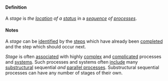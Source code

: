 #### Definition

A *stage* is *the [location](https://github.com/gcassel/Modular-Organization-Terminology/blob/master/terms/location.md) of a [status](https://github.com/gcassel/Modular-Organizing-Terminology/blob/master/terms/status.md)* in a *[sequence](https://github.com/gcassel/Modular-Organization-Terminology/blob/master/terms/sequence.md) of [processes](https://github.com/gcassel/Modular-Organizing-Terminology/blob/master/terms/process.md)*.

#### Notes

A *stage* can be [identified](https://github.com/gcassel/Modular-Organization-Terminology/blob/master/terms/identify.md) by the [steps](https://github.com/gcassel/Modular-Organization-Terminology/blob/master/terms/step.md) which have already been [completed](https://github.com/gcassel/Modular-Organization-Terminology/blob/master/terms/complete.md) and the step which should occur next.

*Stage* is often [associated](https://github.com/gcassel/Modular-Organization-Terminology/blob/master/terms/associate.md) with highly [complex](https://github.com/gcassel/Modular-Organization-Terminology/blob/master/terms/complex.md) and [complicated](https://github.com/gcassel/Modular-Organization-Terminology/blob/master/terms/complicate.md) processes and [systems](https://github.com/gcassel/Modular-Organization-Terminology/blob/master/terms/system.md).  Such processes and systems often [include](https://github.com/gcassel/Modular-Organization-Terminology/blob/master/terms/include.md) many [substructural](https://github.com/gcassel/Modular-Organization-Terminology/blob/master/terms/substructure.md) sequential *and* [parallel processes](https://github.com/gcassel/Modular-Organizing-Terminology/blob/master/terms/parallel-process.md). Substructural sequential processes can have any number of stages of their own.
